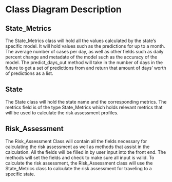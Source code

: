 # Class Diagram Description

## State_Metrics
The State_Metrics class will hold all the values calculated by the state’s specific model. It will hold values such as the predictions for up to a month. The average number of cases per day, as well as other fields such as daily percent change and metadate of the model such as the accuracy of the model. The predict_days_out method will take in the number of days in the future to get a set of predictions from and return that amount of days’ worth of predictions as a list.

## State 
The State class will hold the state name and the corresponding metrics. The metrics field is of the type State_Metrics which holds relevant metrics that will be used to calculate the risk assessment profiles. 

## Risk_Assessment
The Risk_Assessment Class will contain all the fields necessary for calculating the risk assessment as well as methods that assist in the calculation. All the fields will be filled in by user input into the front end. The methods will set the fields and check to make sure all input is valid. To calculate the risk assessment, the Risk_Assessment class will use the State_Metrics class to calculate the risk assessment for traveling to a specific state. 
